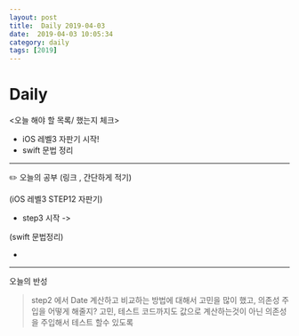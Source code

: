 ```yaml
---
layout: post
title:  Daily 2019-04-03
date:  2019-04-03 10:05:34
category: daily
tags: [2019]
---
```


# Daily

<오늘 해야 할 목록/ 했는지 체크>

- iOS 레벨3 자판기 시작!
- swift 문법 정리

------

✏️ 오늘의 공부 (링크 , 간단하게 적기)

(iOS 레벨3  STEP12 자판기)

- step3 시작 ->

(swift 문법정리)

- 



------

오늘의 반성

> step2 에서 Date 계산하고 비교하는 방법에 대해서 고민을 많이 했고, 의존성 주입을 어떻게 해줄지? 고민, 테스트 코드까지도 값으로 계산하는것이 아닌 의존성을 주입해서 테스트 할수 있도록 

